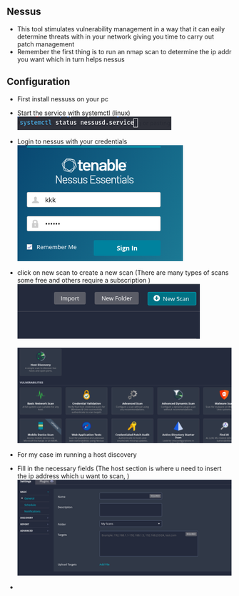 ## Nessus
- This tool stimulates vulnerability management in a way that it can eaily determine threats with in your network giving you time to carry out patch management
- Remember the first thing is to run an nmap scan to determine the ip addr you want which in turn helps nessus 
## Configuration
- First install nessuss on your pc
- Start the service with systemctl (linux)
<br>  <img src="https://github.com/collinsbigomba/Nessus/blob/main/images/nes1.png   " /></br>
- Login to nessus with your credentials
<br>  <img src="https://github.com/collinsbigomba/Nessus/blob/main/images/nes.png   " /></br>
- click on new scan to create a new scan (There are many types of scans some free and others require a subscription )
<br>  <img src="https://github.com/collinsbigomba/Nessus/blob/main/images/nes2.png   " /></br>
<br>  <img src="https://github.com/collinsbigomba/Nessus/blob/main/images/nes3.png   " /></br>
- For my case im running a host discovery
- Fill in the necessary fields (The host section is where u need to insert the ip address which u want to scan, )
  <br>  <img src="https://github.com/collinsbigomba/Nessus/blob/main/images/nes4.png   " /></br>

- 
